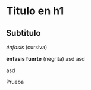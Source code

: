 # Titulo en h1

## Subtitulo

*énfasis* (cursiva)

 **énfasis fuerte** (negrita)
asd
asd

asd


Prueba
